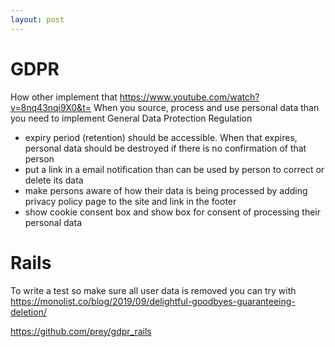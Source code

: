 ```yaml
---
layout: post
---
```


# GDPR

How other implement that https://www.youtube.com/watch?v=8nq43nqi9X0&t=
When you source, process and use personal data than you need to implement
General Data Protection Regulation

* expiry period (retention) should be accessible. When that expires, personal
  data should be destroyed if there is no confirmation of that person
* put a link in a email notification than can be used by person to correct or
  delete its data
* make persons aware of how their data is being processed by adding privacy
  policy page to the site and link in the footer
* show cookie consent box and show box for consent of processing their personal
  data

# Rails

To write a test so make sure all user data is removed you can try with  https://monolist.co/blog/2019/09/delightful-goodbyes-guaranteeing-deletion/

https://github.com/prey/gdpr_rails
